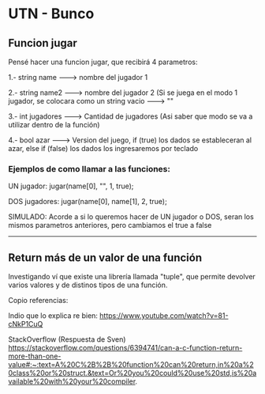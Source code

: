 # UTN - Bunco

## Funcion jugar

Pensé hacer una funcion jugar, que recibirá 4 parametros:

1.- string name   ---> nombre del jugador 1

2.- string name2  ---> nombre del jugador 2 (Si se juega en el modo 1 jugador, se colocara como un string vacio ---> ""

3.- int jugadores ---> Cantidad de jugadores (Asi saber que modo se va a utilizar dentro de la función)

4.- bool azar     ---> Version del juego, if (true) los dados se estableceran al azar, else if (false) los dados los ingresaremos por teclado

### Ejemplos de como llamar a las funciones:

UN jugador:  jugar(name[0], "", 1, true);
   
DOS jugadores:  jugar(name[0], name[1], 2, true);

SIMULADO: Acorde a si lo queremos hacer de UN jugador o DOS, seran los mismos parametros anteriores, pero cambiamos el true a false

-------------------------------------------------------------------
## Return más de un valor de una función

Investigando ví que existe una librería llamada "tuple", que permite devolver varios valores y de distinos tipos de una función.

Copio referencias:

Indio que lo explica re bien: https://www.youtube.com/watch?v=81-cNkP1CuQ

StackOverflow (Respuesta de Sven) https://stackoverflow.com/questions/6394741/can-a-c-function-return-more-than-one-value#:~:text=A%20C%2B%2B%20function%20can%20return,in%20a%20class%20or%20struct.&text=Or%20you%20could%20use%20std,is%20available%20with%20your%20compiler.

